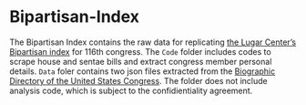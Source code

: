# Bipartisan-Index

The Bipartisan Index contains the raw data for replicating [the Lugar Center’s Bipartisan index](https://www.thelugarcenter.org/ourwork-Bipartisan-Index.html) for 116th congress. The `Code` folder includes codes to scrape house and sentae bills and extract congress member personal details. `Data` foler contains two json files extracted from the [Biographic Directory of the United States Congress](https://bioguide.congress.gov/). The folder does not include analysis code, which is subject to the confidientiality agreement. 
